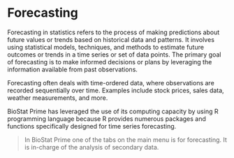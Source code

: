 # Forecasting

Forecasting in statistics refers to the process of making predictions about future values or trends based on historical data and patterns. It involves using statistical models, techniques, and methods to estimate future outcomes or trends in a time series or set of data points. The primary goal of forecasting is to make informed decisions or plans by leveraging the information available from past observations. 

Forecasting often deals with time-ordered data, where observations are recorded sequentially over time. Examples include stock prices, sales data, weather measurements, and more. 

BioStat Prime has leveraged the use of its computing capacity by using R programming language because R provides numerous packages and functions specifically designed for time series forecasting.

>In BioStat Prime one of the tabs on the main menu is for forecasting. It is in-charge of the analysis of secondary data. 
